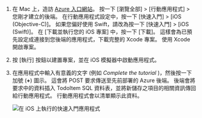 
1. 在 Mac 上，造訪 [Azure 入口網站]。 按一下 [瀏覽全部] > [行動應用程式] > 您剛才建立的後端。 在行動應用程式設定中，按一下 [快速入門]  >  [iOS (Objective-C)]。 如果您偏好使用 Swift，請改為按一下 [快速入門]  >  [iOS (Swift)]。 在 [下載並執行您的 iOS 專案] 中，按一下 [下載]。 這樣會為已預先設定成連接到您後端的應用程式，下載完整的 Xcode 專案。 使用 Xcode 開啟專案。
2. 按 [執行]  按鈕以建置專案，並在 iOS 模擬器中啟動應用程式。
3. 在應用程式中輸入有意義的文字 (例如 *Complete the tutorial* )，然後按一下加號 (**+**) 圖示。 這會將 POST 要求傳送至先前部署的 Azure 後端。 後端會將要求中的資料插入 TodoItem SQL 資料表，並將新儲存之項目的相關資訊傳回給行動應用程式。 行動應用程式會以清單顯示此資料。 

   ![在 iOS 上執行的快速入門應用程式](./media/app-service-mobile-ios-quickstart/mobile-quickstart-startup-ios.png)

[Azure 入口網站]: https://portal.azure.com/
